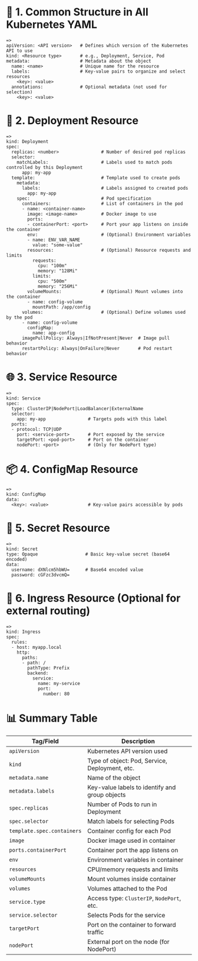 #  🧱 1. Common Structure in All Kubernetes YAML
    =>
    apiVersion: <API version>   # Defines which version of the Kubernetes API to use
    kind: <Resource type>       # e.g., Deployment, Service, Pod
    metadata:                   # Metadata about the object
      name: <name>              # Unique name for the resource
      labels:                   # Key-value pairs to organize and select resources
        <key>: <value>
      annotations:              # Optional metadata (not used for selection)
        <key>: <value>
# 🚀 2. Deployment Resource  
    =>
    kind: Deployment
    spec:
      replicas: <number>                # Number of desired pod replicas
      selector:
        matchLabels:                    # Labels used to match pods controlled by this Deployment
          app: my-app
      template:                         # Template used to create pods
        metadata:
          labels:                       # Labels assigned to created pods
            app: my-app
        spec:                           # Pod specification
          containers:                   # List of containers in the pod
          - name: <container-name>
            image: <image-name>         # Docker image to use
            ports:
            - containerPort: <port>     # Port your app listens on inside the container
            env:                        # (Optional) Environment variables
            - name: ENV_VAR_NAME
              value: "some-value"
            resources:                  # (Optional) Resource requests and limits
              requests:
                cpu: "100m"
                memory: "128Mi"
              limits:
                cpu: "500m"
                memory: "256Mi"
            volumeMounts:               # (Optional) Mount volumes into the container
            - name: config-volume
              mountPath: /app/config
          volumes:                      # (Optional) Define volumes used by the pod
          - name: config-volume
            configMap:
              name: app-config
          imagePullPolicy: Always|IfNotPresent|Never  # Image pull behavior
          restartPolicy: Always|OnFailure|Never       # Pod restart behavior

# 🌐 3. Service Resource
    =>
    kind: Service
    spec:
      type: ClusterIP|NodePort|LoadBalancer|ExternalName
      selector:
        app: my-app                # Targets pods with this label
      ports:
      - protocol: TCP|UDP
        port: <service-port>       # Port exposed by the service
        targetPort: <pod-port>     # Port on the container
        nodePort: <port>           # (Only for NodePort type)


# 📦 4. ConfigMap Resource
    =>
    kind: ConfigMap
    data:
      <key>: <value>               # Key-value pairs accessible by pods


# 🔑 5. Secret Resource
    =>
    kind: Secret
    type: Opaque                  # Basic key-value secret (base64 encoded)
    data:
      username: dXNlcm5hbWU=      # Base64 encoded value
      password: cGFzc3dvcmQ=


# 📄 6. Ingress Resource (Optional for external routing)
    =>
    kind: Ingress
    spec:
      rules:
      - host: myapp.local
        http:
          paths:
          - path: /
            pathType: Prefix
            backend:
              service:
                name: my-service
                port:
                  number: 80

                  
# 📊 Summary Table
| Tag/Field                  | Description                                    |
| -------------------------- | ---------------------------------------------- |
| `apiVersion`               | Kubernetes API version used                    |
| `kind`                     | Type of object: Pod, Service, Deployment, etc. |
| `metadata.name`            | Name of the object                             |
| `metadata.labels`          | Key-value labels to identify and group objects |
| `spec.replicas`            | Number of Pods to run in Deployment            |
| `spec.selector`            | Match labels for selecting Pods                |
| `template.spec.containers` | Container config for each Pod                  |
| `image`                    | Docker image used in container                 |
| `ports.containerPort`      | Container port the app listens on              |
| `env`                      | Environment variables in container             |
| `resources`                | CPU/memory requests and limits                 |
| `volumeMounts`             | Mount volumes inside container                 |
| `volumes`                  | Volumes attached to the Pod                    |
| `service.type`             | Access type: `ClusterIP`, `NodePort`, etc.     |
| `service.selector`         | Selects Pods for the service                   |
| `targetPort`               | Port on the container to forward traffic       |
| `nodePort`                 | External port on the node (for NodePort)       |
